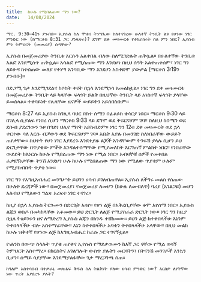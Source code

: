 ```yaml
---
title:  ከሁሉ የሚበልጠው ማን ነው?
date:   14/08/2024
---
```


`ማር. 9:30–41ን ያንብቡ። ኢየሱስ ስለ ሞቱና ትንሣኤው ስለተናገረው ሁለተኛ ትንቢት ልዩ የሆነው ነገር ምንድር ነው (ከማርቆስ 8:31 ጋር ያነጻጽሩ)? ደግሞ ደቀ መዛሙርቱ የተከራከሩት ስለ ምን ነበር? ኢየሱስ ምን ትምህርት (መመሪያ) ሰጣቸው?`

ኢየሱስ በመጀመሪያው ትንቢቱ እርሱን አልቀበል ብለው ስለሚገድሉት ጠቅሷል። በሁለተኛው ትንቢቱ አልፎ እንደሚሰጥ ጠቅሷል። አሳልፎ የሚሰጠው ማን እንደሆነ በዚህ ሰዓት አልተጠቀሰም፣ ነገር ግን ለይሁዳ ከተሰጠው መለያ የተነሣ አንባቢው ማን እንደሆነ አስቀድሞ ያውቃል (ማርቆስ 3፡19ን ያንብቡ)።

በድጋሚ ጌታ እንደሚገደልና ከሶስት ቀናት በኋላ እንደሚነሳ አመልክቷል። ነገር ግን ደቀ መዛሙርቱ በመጀመሪያው ትንቢት ላይ ካላቸው ፍላጎት ይልቅ በዚህኛው ትንቢት ላይ አነስተኛ ፍላጎት ያላቸው ይመስላል። ተቀባይነት የሌላቸው ዜናዎች ውይይትን አይሰበስቡም።

ማርቆስ 8:27 ላይ ኢየሱስ ከገሊላ ባህር በስተ ሰሜን በፊልጶስ ቄሳርያ ነበር። ማርቆስ 9፡30 ላይ በገሊላ ሲያልፍ የነበረ ሲሆን ማርቆስ 9፡33 ላይ ደግሞ ወደ ቅፍርናሆም ገባ። ስለዚህ ከሰሜን ወደ ደቡብ ያደረገውን ጉዞ በዓይነ ህሊና ማየት አይከብድም። ነገር ግን 12ቱ ደቀ መዛሙርት ወደ ኋላ ቀርተው ሳለ እርሱ ብቻውን ወደ ቅፍርናሆም ገባ። እቤት እያሉ በመንገድ ስለነበራቸው ውይይት ጠየቃቸው። ስህተት የሆነ ነገር እያደረጉ እንደተያዙ ልጆች አንዳቸውም ትንፍሽ ያላሉ ሲሆን ይህ ድርጊታቸው በጥያቄው ምቾት እንዳልተሰማቸው የሚያመለክት እርግጠኛ ምልክት ነበር። የነበራቸው ውይይት ከእነርሱ ከሁሉ የሚበልጠው ማን ነው የሚል ነበር። አብዛኞቹ ሰዎች የመቀበል ፈቃደኝነታቸው ትንሽ እንደሆነ ሁሉ ከሁሉ የሚበልጠው ማን ነው የሚለው ጥያቄም ሁሉም የሚያስብቡት ጥያቄ ነው።

ነገር ግን የእግዚአብሔር መንግሥት ይህንን ሀሳብ ይገለብጠዋል። ኢየሱስ ለችግሩ መልስ የሰጠው በሁለት ደረጃዎች ነው። በመጀመሪያ፣ የመጀመሪያ ለመሆን (ከሁሉ ለመብለጥ) ባሪያ (አገልጋይ) መሆን አለብህ የሚለውን ግልጽ አረፍተ ነገር ተናገረ።

ከዚያ በኋላ ኢየሱስ ትርጉሙን በድርጊት አሳየ። የሆነ ልጅ በአቅረቢያቸው ቆሞ እየሰማ ነበር። ኢየሱስ ልጁን ወስዶ በመካከላቸው አቆመው። ይህ ድርጊት ለልጅ የሚያስፈራ ድርጊት ነው። ነገር ግን ከዚያ በኋላ ትዕይንቱን ዘና ለማድረግ ኢየሱስ ልጁን በክንዱ ተሸከመው። ይህን ልጅ ከተቀበላችሁ እኔንም ትቀበላላችሁ ብሎ አስተማራቸው። እኔን ከተቀበላችሁ አባቴን ትቀበላላችሁ አላቸው። በዚህ መልክ ከሁሉ ዝቅተኛ የሆነው ልጅ ከእግዚአብሔር ከራሱ ጋር ተገናኝቷል።

ዮሐንስ በውጭ ስላሉት ጥያቄ ጠየቀና ኢየሱስ የማይቃወሙን ከእኛ ጋር ናቸው የሚል ወሳኝ ትምህርት አስተማረ። በክርስትና አገልግሎት ውስጥ ያሉትን መርዳትን፣ በትናንሽ መንገዶች እንኳን ቢሆን፣ ሰማይ ሳያያቸው እንደማያልፋቸው ጌታ ማረጋገጫ ሰጠ።

`ከዓለም አስተሳሰብ በተቃራኒ መጽሐፍ ቅዱስ ስለ ትልቅነት ያለው ሀሳብ ምንድር ነው? እርስዎ ለየትኛው ነው ጥረት እያደረጉ ያሉት?`